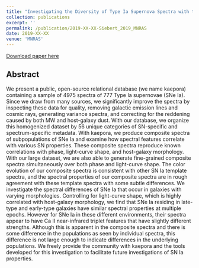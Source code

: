 ```yaml
---
title: "Investigating the Diversity of Type Ia Supernova Spectra with the Open-Source Relational Database Kaepora"
collection: publications
excerpt: ''
permalink: /publication/2019-XX-XX-Siebert_2019_MNRAS
date: 2019-XX-XX
venue: 'MNRAS'
---
```


[Download paper here](http://msiebert1.github.io/files/Siebert_2019_MNRAS_XX.pdf)

Abstract
--------
We present a public, open-source relational database (we name kaepora) containing a sample of 4975 spectra of 777 Type Ia supernovae (SNe Ia). Since we draw from many sources, we significantly improve the spectra by inspecting these data for quality, removing galactic emission lines and cosmic rays, generating variance spectra, and correcting for the reddening caused by both MW and host-galaxy dust. With our database, we organize this homogenized dataset by 56 unique categories of SN-specific and spectrum-specific metadata. With kaepora, we produce composite spectra of subpopulations of SNe Ia and examine how spectral features correlate with various SN properties. These composite spectra reproduce known correlations with phase, light-curve shape, and host-galaxy morphology. With our large dataset, we are also able to generate fine-grained composite spectra simultaneously over both phase and light-curve shape. The color evolution of our composite spectra is consistent with other SN Ia template spectra, and the spectral properties of our composite spectra are in rough agreement with these template spectra with some subtle differences. We investigate the spectral differences of SNe Ia that occur in galaxies with varying morphologies. Controlling for light-curve shape, which is highly correlated with host-galaxy morphology, we find that SNe Ia residing in late-type and early-type galaxies have similar spectral properties at multiple epochs. However for SNe Ia in these different environments, their spectra appear to have Ca II near-infrared triplet features that have slightly different strengths. Although this is apparent in the composite spectra and there is some difference in the populations as seen by individual spectra, this difference is not large enough to indicate differences in the underlying populations. We freely provide the community with kaepora and the tools developed for this investigation to facilitate future investigations of SN Ia properties.
